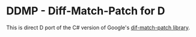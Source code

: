 DDMP - Diff-Match-Patch for D
=============================

This is direct D port of the C# version of Google's [dif-match-patch library][1].


[1]: https://code.google.com/p/google-diff-match-patch/